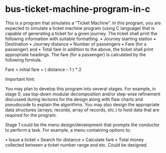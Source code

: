# bus-ticket-machine-program-in-c
This is a program that simulates a “Ticket Machine”. In this program, you are expected to simulate a ticket machine program (using C language) that is capable of generating a ticket for a given journey. 
The ticket shall print the following information with suitable formatting.
•	Journey starting station
•	Destination
•	Journey distance
•	Number of passengers
•	Fare (for a passenger) and 
•	Total fare
In addition to the above, the ticket shall print appropriate headings. 
The fare (for a passenger) is calculated by the following formula.

Fare = initial fare + ( distance – 1 ) * 2 

Important hint: 

You may plan to develop this program into several stages. For example, in stage 0, use top-down modular decomposition and/or step-wise refinement discussed during lectures for the design along with flaw charts and pseudocode to explain the algorithms. You may also design the appropriate data structures (arrays, records, array of records, etc.) to hold data that are required for the program.

Stage 1 could be the menu design/development that prompts the conductor to perform a task. For example, a menu containing options to;

•	Issue a ticket
•	Search for distance
•	Calculate fare
•	Total money collected between a ticket number range and etc. Could be designed.
